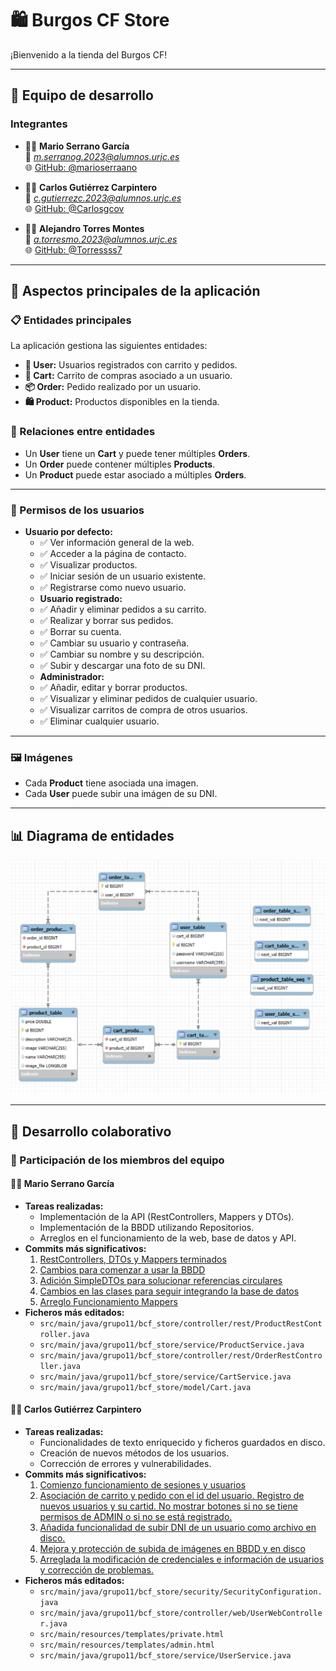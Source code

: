# 🛍️ **Burgos CF Store**  
¡Bienvenido a la tienda del Burgos CF!  

---

## 👥 **Equipo de desarrollo**
### **Integrantes**
- 🧑‍💻 **Mario Serrano García**  
  📧 *m.serranog.2023@alumnos.urjc.es*  
  🌐 [GitHub: @marioserraano](https://github.com/marioserraano)

- 🧑‍💻 **Carlos Gutiérrez Carpintero**  
  📧 *c.gutierrezc.2023@alumnos.urjc.es*  
  🌐 [GitHub: @Carlosgcov](https://github.com/Carlosgcov)

- 🧑‍💻 **Alejandro Torres Montes**  
  📧 *a.torresmo.2023@alumnos.urjc.es*  
  🌐 [GitHub: @Torressss7](https://github.com/Torressss7)

---

## 🌟 **Aspectos principales de la aplicación**
### **📋 Entidades principales**
La aplicación gestiona las siguientes entidades:  
- **👤 User:** Usuarios registrados con carrito y pedidos.  
- **🛒 Cart:** Carrito de compras asociado a un usuario.  
- **📦 Order:** Pedido realizado por un usuario.  
- **🛍️ Product:** Productos disponibles en la tienda.  

### **🔗 Relaciones entre entidades**
- Un **User** tiene un **Cart** y puede tener múltiples **Orders**.  
- Un **Order** puede contener múltiples **Products**.  
- Un **Product** puede estar asociado a múltiples **Orders**.  

---

### **🔐 Permisos de los usuarios**
- **Usuario por defecto:**   
  - ✅ Ver información general de la web.
  - ✅ Acceder a la página de contacto.
  - ✅ Visualizar productos.  
  - ✅ Iniciar sesión de un usuario existente.  
  - ✅ Registrarse como nuevo usuario.
  - **Usuario registrado:**  
  - ✅ Añadir y eliminar pedidos a su carrito.  
  - ✅ Realizar y borrar sus pedidos.  
  - ✅ Borrar su cuenta.
  - ✅ Cambiar su usuario y contraseña.
  - ✅ Cambiar su nombre y su descripción.  
  - ✅ Subir y descargar una foto de su DNI.  
  - **Administrador:**  
  - ✅ Añadir, editar y borrar productos.  
  - ✅ Visualizar y eliminar pedidos de cualquier usuario.  
  - ✅ Visualizar carritos de compra de otros usuarios.  
  - ✅ Eliminar cualquier usuario.  

---

### **🖼️ Imágenes**
- Cada **Product** tiene asociada una imagen.  
- Cada **User** puede subir una imágen de su DNI. 

---

## 📊 **Diagrama de entidades**
![Diagrama UML](uml-diagram.png)  

---

## 🤝 **Desarrollo colaborativo**
### **📌 Participación de los miembros del equipo**

#### 🧑‍💻 **Mario Serrano García**  
- **Tareas realizadas:**  
  - Implementación de la API (RestControllers, Mappers y DTOs).
  - Implementación de la BBDD utilizando Repositorios.
  - Arreglos en el funcionamiento de la web, base de datos y API.
- **Commits más significativos:**  
  1. [RestControllers, DTOs y Mappers terminados](https://github.com/DWS-2025/project-grupo-11/commit/b0722ef9d8c5ea227cbe2784bea0a53a1bc6f6e2)  
  2. [Cambios para comenzar a usar la BBDD](https://github.com/DWS-2025/project-grupo-11/commit/17547b6ce8c3227683883c94628d75c3c933b94a)  
  3. [Adición SimpleDTOs para solucionar referencias circulares](https://github.com/DWS-2025/project-grupo-11/commit/ef6b1ffe7bde85881fc6e3dfa918f08f4498e21d)  
  4. [Cambios en las clases para seguir integrando la base de datos](https://github.com/DWS-2025/project-grupo-11/commit/7e3293e5d3b69ed2d7716a7994e73282b50e7278)  
  5. [Arreglo Funcionamiento Mappers](https://github.com/DWS-2025/project-grupo-11/commit/56827cdb21d13ea9aef59b9e9203ab57c0ae3dbf)  
- **Ficheros más editados:**  
  - `src/main/java/grupo11/bcf_store/controller/rest/ProductRestController.java`  
  - `src/main/java/grupo11/bcf_store/service/ProductService.java`  
  - `src/main/java/grupo11/bcf_store/controller/rest/OrderRestController.java`  
  - `src/main/java/grupo11/bcf_store/service/CartService.java`  
  - `src/main/java/grupo11/bcf_store/model/Cart.java`

#### 🧑‍💻 **Carlos Gutiérrez Carpintero**  
- **Tareas realizadas:**  
  - Funcionalidades de texto enriquecido y ficheros guardados en disco.  
  - Creación de nuevos métodos de los usuarios.  
  - Corrección de errores y vulnerabilidades.  
- **Commits más significativos:**  
  1. [Comienzo funcionamiento de sesiones y usuarios](https://github.com/DWS-2025/project-grupo-11/commit/bc88239ee89f367ec101b5a688b3c92f88e06daf)  
  2. [Asociación de carrito y pedido con el id del usuario. Registro de nuevos usuarios y su cartid. No mostrar botones si no se tiene permisos de ADMIN o si no se está registrado.](https://github.com/DWS-2025/project-grupo-11/commit/9b430a259d9e5dffa5e562c7049cdfbc6e9550bc)   
  3.  [Añadida funcionalidad de subir DNI de un usuario como archivo en disco.](https://github.com/DWS-2025/project-grupo-11/commit/6bfd1ed176e214849d100effbfa3aba53d255a74)
  4. [Mejora y protección de subida de imágenes en BBDD y en disco](https://github.com/DWS-2025/project-grupo-11/commit/f918932d96082cbc8df7531b7a25668f255a4efc)  
  5. [Arreglada la modificación de credenciales e información de usuarios y corrección de problemas.](https://github.com/DWS-2025/project-grupo-11/commit/c96a5bc09c087c4abd74dae0fa04ef032449f99f)  
- **Ficheros más editados:**  
  - `src/main/java/grupo11/bcf_store/security/SecurityConfiguration.java`  
  - `src/main/java/grupo11/bcf_store/controller/web/UserWebController.java`  
  - `src/main/resources/templates/private.html`  
  - `src/main/resources/templates/admin.html`  
  - `src/main/java/grupo11/bcf_store/service/UserService.java`